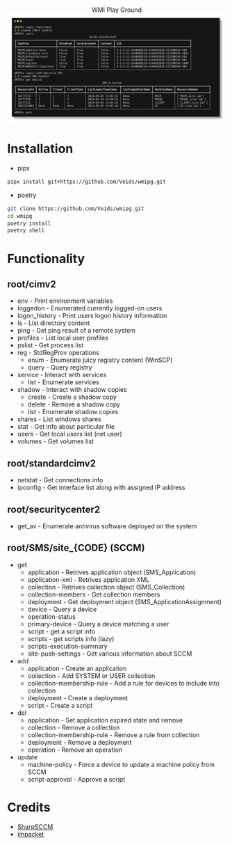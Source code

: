 <p align=center>
  <br>
  <span>WMI Play Ground</span>
  <br>
  <img src="images/preview.png"/>
</p>

# Installation

* pipx

```bash
pipx install git+https://github.com/Veids/wmipg.git
```

* poetry

```bash
git clone https://github.com/Veids/wmipg.git 
cd wmipg
poetry install
poetry shell
```

# Functionality

## root/cimv2

* env - Print environment variables
* loggedon - Enumerated currently logged-on users
* logon_history - Print users logon history information
* ls - List directory content
* ping - Get ping result of a remote system
* profiles - List local user profiles
* pslist - Get process list
* reg - StdRegProv operations
    * enum - Enumerate juicy registry content (WinSCP)
    * query - Query registry
* service - Interact with services
    * list - Enumerate services
* shadow - Interact with shadow copies
    * create - Create a shadow copy
    * delete - Remove a shadow copy
    * list - Enumerate shadow copies
* shares - List windows shares
* stat - Get info about particular file
* users - Get local users list (net user)
* volumes - Get volumes list

## root/standardcimv2

* netstat - Get connections info
* ipconfig - Get interface list along with assigned IP address

## root/securitycenter2

* get_av - Enumerate antivirus software deployed on the system

## root/SMS/site_{CODE} (SCCM)

* get
    * application - Retrives application object (SMS_Application)
    * application-xml - Retrives application XML
    * collection - Retrives collection object (SMS_Collection)
    * collection-members - Get collection members
    * deployment - Get deployment object (SMS_ApplicationAssignment)
    * device - Query a device
    * operation-status
    * primary-device - Query a device matching a user
    * script - get a script info
    * scripts - get scripts info (lazy)
    * scripts-execution-summary
    * site-push-settings - Get various information about SCCM
* add
    * application - Create an application
    * collection - Add SYSTEM or USER collection
    * collection-membership-rule - Add a rule for devices to include into collection
    * deployment - Create a deployment
    * script - Create a script
* del
    * application - Set application expired state and remove
    * collection - Remove a collection
    * collection-membership-rule - Remove a rule from collection
    * deployment - Remove a deployment
    * operation - Remove an operation
* update
    * machine-policy - Force a device to update a machine policy from SCCM
    * script-approval - Approve a script

# Credits

* [SharpSCCM](https://github.com/Mayyhem/SharpSCCM)
* [impacket](https://github.com/fortra/impacket)
